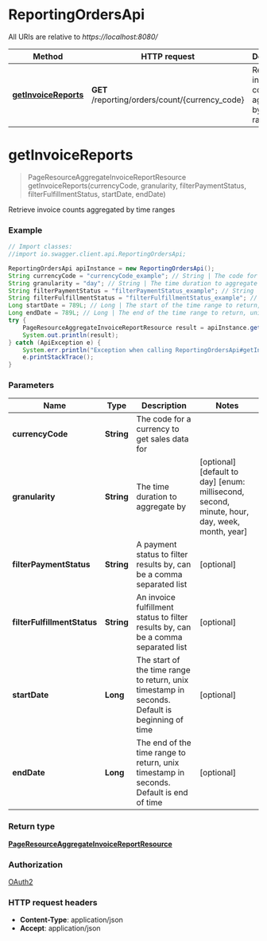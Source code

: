 # ReportingOrdersApi

All URIs are relative to *https://localhost:8080/*

Method | HTTP request | Description
------------- | ------------- | -------------
[**getInvoiceReports**](ReportingOrdersApi.md#getInvoiceReports) | **GET** /reporting/orders/count/{currency_code} | Retrieve invoice counts aggregated by time ranges


<a name="getInvoiceReports"></a>
# **getInvoiceReports**
> PageResourceAggregateInvoiceReportResource getInvoiceReports(currencyCode, granularity, filterPaymentStatus, filterFulfillmentStatus, startDate, endDate)

Retrieve invoice counts aggregated by time ranges

### Example
```java
// Import classes:
//import io.swagger.client.api.ReportingOrdersApi;

ReportingOrdersApi apiInstance = new ReportingOrdersApi();
String currencyCode = "currencyCode_example"; // String | The code for a currency to get sales data for
String granularity = "day"; // String | The time duration to aggregate by
String filterPaymentStatus = "filterPaymentStatus_example"; // String | A payment status to filter results by, can be a comma separated list
String filterFulfillmentStatus = "filterFulfillmentStatus_example"; // String | An invoice fulfillment status to filter results by, can be a comma separated list
Long startDate = 789L; // Long | The start of the time range to return, unix timestamp in seconds. Default is beginning of time
Long endDate = 789L; // Long | The end of the time range to return, unix timestamp in seconds. Default is end of time
try {
    PageResourceAggregateInvoiceReportResource result = apiInstance.getInvoiceReports(currencyCode, granularity, filterPaymentStatus, filterFulfillmentStatus, startDate, endDate);
    System.out.println(result);
} catch (ApiException e) {
    System.err.println("Exception when calling ReportingOrdersApi#getInvoiceReports");
    e.printStackTrace();
}
```

### Parameters

Name | Type | Description  | Notes
------------- | ------------- | ------------- | -------------
 **currencyCode** | **String**| The code for a currency to get sales data for |
 **granularity** | **String**| The time duration to aggregate by | [optional] [default to day] [enum: millisecond, second, minute, hour, day, week, month, year]
 **filterPaymentStatus** | **String**| A payment status to filter results by, can be a comma separated list | [optional]
 **filterFulfillmentStatus** | **String**| An invoice fulfillment status to filter results by, can be a comma separated list | [optional]
 **startDate** | **Long**| The start of the time range to return, unix timestamp in seconds. Default is beginning of time | [optional]
 **endDate** | **Long**| The end of the time range to return, unix timestamp in seconds. Default is end of time | [optional]

### Return type

[**PageResourceAggregateInvoiceReportResource**](PageResourceAggregateInvoiceReportResource.md)

### Authorization

[OAuth2](../README.md#OAuth2)

### HTTP request headers

 - **Content-Type**: application/json
 - **Accept**: application/json

